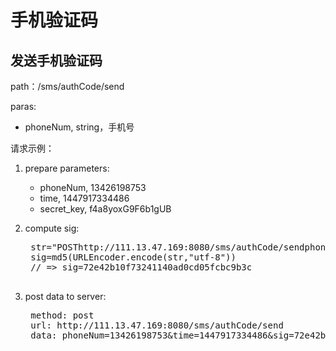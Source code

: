 # 手机验证码
## 发送手机验证码
path：/sms/authCode/send

paras:

- phoneNum, string，手机号

请求示例：

1. prepare parameters:
    * phoneNum, 13426198753
    * time, 1447917334486
    * secret_key, f4a8yoxG9F6b1gUB
1. compute sig:

    <pre>
    str="POSThttp://111.13.47.169:8080/sms/authCode/sendphoneNum=13426198753time=1447917334486f4a8yoxG9F6b1gUB"
    sig=md5(URLEncoder.encode(str,"utf-8"))
    // => sig=72e42b10f73241140ad0cd05fcbc9b3c
    </pre> 
1. post data to server:

    <pre>
    method: post
    url: http://111.13.47.169:8080/sms/authCode/send
    data: phoneNum=13426198753&time=1447917334486&sig=72e42b10f73241140ad0cd05fcbc9b3c
    </pre>